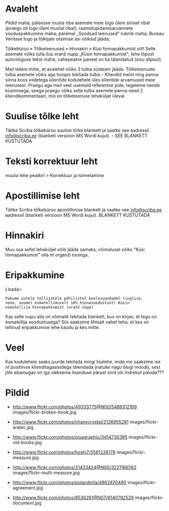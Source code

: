 # Avaleht

Pildid maha; päisesse musta riba asemele meie logo üleni sinisel ribal
(praegu oli logo üleni mustal ribal); raamatupidamisaruannete
sooduspakkumine maha; paremal „Soodsad teenused“ rubriik maha; Bureau
Veritase logo ja tõlkijate otsimise asi võiksid jääda;

Tõlkebüroo » Tõlketeenused » Hinnakiri » Küsi hinnapakkumist siit!
Selle asemele võiks tulla ilus oranž nupp „Küsin hinnapakkumist“; lehe
lõpust autoriõiguse tekst maha, vahepealne paneel on ka täiendatud
(sisu allpool).

Meil tekkis mõte, et avalehel võiks 3 tulba süsteem jääda.
Tõlketeenuste tulba asemele võiks aga hoopis tekitada tulba – Kliendid
meist ning panna sinna koos viidetega klientide kodulehele üles
klientide arvamused meie teenusest. Praegu aga meil veel uuemaid
referentse pole, tegeleme nende küsimisega, seega praegu võiks selle
tulba asemele panna need 2 kliendikommentaari, mis on tõlketeenuse
leheküljel üleval.

# Suulise tõlke leht

Täitke Scriba tõlkebüroo suulise tõlke blankett ja saatke see
aadressil info@scriba.ee (blanketi versioon MS Wordi kujul). – SEE
BLANKETT KUSTUTADA

# Teksti korrektuur leht

muuta lehe pealkiri > Korrektuur ja toimetamine

# Apostillimise leht

Täitke Scriba tõlkebüroo apostillimise blankett ja saatke see
info@scriba.ee aadressil (blanketi versioon MS Wordi kujul). BLANKETT
KUSTUTADA

# Hinnakiri

Muu osa sellel leheküljel võib jääda samaks, võimalusel võiks "Küsi
hinnapakkumist" olla nt organži tooniga.

# Eripakkumine

Lisada>

    Pakume uutele tellijatele põhilistel keelesuundadel (inglise,
    vene, soome) esmatellimuselt 10% hinnasoodustust! Küsin
    esmatellija hinnapakkumist (oranž nupp)

Kas selle nupu alla on võimalik tekitada blankett, kus on kirjas, et
tegu on esmatellija soodustusega? Siis saaksime lihtsalt vahet teha,
et kes on tellinud eripakkumise lehe kaudu ja kes mitte.

# Veel

Kas kodulehele saaks juurde tekitada mingi lisalehe, mida me saaksime
ise nt positiivse klienditagasisidega täiendada (natuke nagu blogi
moodi), sest jõle ebamugav on iga väiksema lisanduse pärast sind või
Indrekut paluda???


# Pildid

- http://www.flickr.com/photos/49333775@N00/5489312169
  images/flickr-broken-book.jpg

- http://www.flickr.com/photos/chanycrystal/2126955281
  images/flickr-arabic.jpg

- http://www.flickr.com/photos/pixagraphic/3414730395
  images/flickr-old-books.jpg

- http://www.flickr.com/photos/hoshi7/5561228178
  images/flickr-measure.jpg

- http://www.flickr.com/photos/31433424@N00/3221166562
  images/flickr-multi-measure.jpg

- http://www.flickr.com/photos/polandmfa/4862870480
  images/flickr-agreement.jpg

- http://www.flickr.com/photos/8536261@N07/6140792529
  images/flickr-document.jpg
